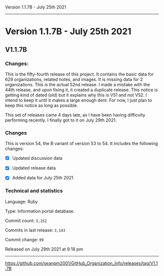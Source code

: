 Version 1.1.7B - July 25th 2021 

***

# Version 1.1.7B - July 25th 2021

## V1.1.7B

### Changes:

This is the fifty-fourth release of this project. It contains the basic data for 629 organizations, <!-- (fork count minus 2) !--> related notes, and images. It is missing data for 2 organizations. This is the actual 52nd release. I made a mistake with the 44th release, and upon fixing it, it created a duplicate release. This notice is getting kind of dated (old) but it explains why this is V51 and not V52. I intend to keep it until it makes a large enough dent. For now, I just plan to keep this notice as long as possible.

This set of releases came 4 days late, as I have been having difficulty performing recently. I finally got to it on July 29th 2021.

### Changes

This is version 54, the B variant of version 53 to 54. It includes the following changes:

- [x] Updated discussion data

- [x] Updated release data

<!-- - [x] Updated Git navigation data

- [x] Added release documentation for special releases

- [x] Deleted 3 `IGNORE.md` files !-->

- [x] Added data for July 25th 2021

### Technical and statistics

Language: Ruby

Type: Information portal database.

Commit count: `3,152`

Commits in last release: `3,143`

Commit change: `09`

Released on July 29th 2021 at 9:18 pm

***

https://github.com/seanpm2001/GitHub_Organization_Info/releases/tag/V1.1.7B

